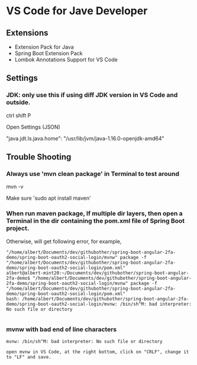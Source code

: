 
# VS Code for Jave Developer

## Extensions

- Extension Pack for Java
- Spring Boot Extension Pack
- Lombok Annotations Support for VS Code

## Settings

### JDK: only use this if using diff JDK version in VS Code and outside.
ctrl shift P

Open Settings (JSON)

"java.jdt.ls.java.home": "/usr/lib/jvm/java-1.16.0-openjdk-amd64"


## Trouble Shooting

### Always use 'mvn clean package' in Terminal to test around

mvn -v

Make sure 'sudo apt install maven'

### When run maven package, If multiple dir layers, then open a Terminal in the dir containing the pom.xml file of Spring Boot project.

Otherwise, will get following error, for example,

```
"/home/albert/Documents/dev/githubother/spring-boot-angular-2fa-demo/spring-boot-oauth2-social-login/mvnw" package -f "/home/albert/Documents/dev/githubother/spring-boot-angular-2fa-demo/spring-boot-oauth2-social-login/pom.xml"
albert@albert-mint20:~/Documents/dev/githubother/spring-boot-angular-2fa-demo$ "/home/albert/Documents/dev/githubother/spring-boot-angular-2fa-demo/spring-boot-oauth2-social-login/mvnw" package -f "/home/albert/Documents/dev/githubother/spring-boot-angular-2fa-demo/spring-boot-oauth2-social-login/pom.xml"
bash: /home/albert/Documents/dev/githubother/spring-boot-angular-2fa-demo/spring-boot-oauth2-social-login/mvnw: /bin/sh^M: bad interpreter: No such file or directory


```

### mvnw with bad end of line characters

```
mvnw: /bin/sh^M: bad interpreter: No such file or directory

open mvnw in VS Code, at the right bottom, click on "CRLF", change it to "LF" and save.

```

